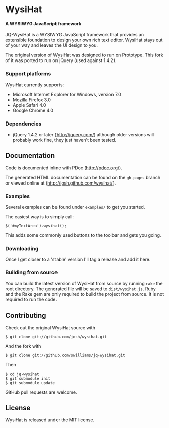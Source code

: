 WysiHat
=======

#### A WYSIWYG JavaScript framework

JQ-WysiHat is a WYSIWYG JavaScript framework that provides an extensible
foundation to design your own rich text editor. WysiHat stays out of your
way and leaves the UI design to you.

The original version of WysiHat was designed to run on Prototype. This fork of it was ported to run on jQuery (used against 1.4.2).

### Support platforms

WysiHat currently supports:

* Microsoft Internet Explorer for Windows, version 7.0
* Mozilla Firefox 3.0
* Apple Safari 4.0
* Google Chrome 4.0

### Dependencies

* jQuery 1.4.2 or later (http://jquery.com/) although older versions will probably work fine, they just haven't been tested.

## Documentation

Code is documented inline with PDoc (http://pdoc.org/).

The generated HTML documentation can be found on the `gh-pages` branch or viewed online at (http://josh.github.com/wysihat/).

### Examples

Several examples can be found under `examples/` to get you started.

The easiest way is to simply call:

    $('#myTextArea').wysihat();

This adds some commonly used buttons to the toolbar and gets you going.

### Downloading

Once I get closer to a 'stable' version I'll tag a release and add it here.

### Building from source

You can build the latest version of WysiHat from source by running
`rake` the root directory. The generated file will be saved to
`dist/wysihat.js`. Ruby and the Rake gem are only required to build
the project from source. It is not required to run the code.

## Contributing

Check out the original WysiHat source with

    $ git clone git://github.com/josh/wysihat.git

And the fork with

    $ git clone git://github.com/swilliams/jq-wysihat.git

Then

    $ cd jq-wysihat
    $ git submodule init
    $ git submodule update

GitHub pull requests are welcome.

## License

WysiHat is released under the MIT license.
